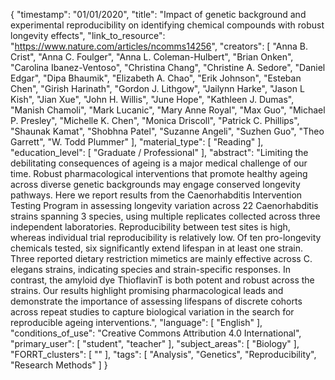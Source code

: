 {
    "timestamp": "01/01/2020",
    "title": "Impact of genetic background and experimental reproducibility on identifying chemical compounds with robust longevity effects",
    "link_to_resource": "https://www.nature.com/articles/ncomms14256",
    "creators": [
        "Anna B. Crist",
        "Anna C. Foulger",
        "Anna L. Coleman-Hulbert",
        "Brian Onken",
        "Carolina Ibanez-Ventoso",
        "Christina Chang",
        "Christine A. Sedore",
        "Daniel Edgar",
        "Dipa Bhaumik",
        "Elizabeth A. Chao",
        "Erik Johnson",
        "Esteban Chen",
        "Girish Harinath",
        "Gordon J. Lithgow",
        "Jailynn Harke",
        "Jason L Kish",
        "Jian Xue",
        "John H. Willis",
        "June Hope",
        "Kathleen J. Dumas",
        "Manish Chamoli",
        "Mark Lucanic",
        "Mary Anne Royal",
        "Max Guo",
        "Michael P. Presley",
        "Michelle K. Chen",
        "Monica Driscoll",
        "Patrick C. Phillips",
        "Shaunak Kamat",
        "Shobhna Patel",
        "Suzanne Angeli",
        "Suzhen Guo",
        "Theo Garrett",
        "W. Todd Plummer"
    ],
    "material_type": [
        "Reading"
    ],
    "education_level": [
        "Graduate / Professional"
    ],
    "abstract": "Limiting the debilitating consequences of ageing is a major medical challenge of our time. Robust pharmacological interventions that promote healthy ageing across diverse genetic backgrounds may engage conserved longevity pathways. Here we report results from the Caenorhabditis Intervention Testing Program in assessing longevity variation across 22 Caenorhabditis strains spanning 3 species, using multiple replicates collected across three independent laboratories. Reproducibility between test sites is high, whereas individual trial reproducibility is relatively low. Of ten pro-longevity chemicals tested, six significantly extend lifespan in at least one strain. Three reported dietary restriction mimetics are mainly effective across C. elegans strains, indicating species and strain-specific responses. In contrast, the amyloid dye ThioflavinT is both potent and robust across the strains. Our results highlight promising pharmacological leads and demonstrate the importance of assessing lifespans of discrete cohorts across repeat studies to capture biological variation in the search for reproducible ageing interventions.",
    "language": [
        "English"
    ],
    "conditions_of_use": "Creative Commons Attribution 4.0 International",
    "primary_user": [
        "student",
        "teacher"
    ],
    "subject_areas": [
        "Biology"
    ],
    "FORRT_clusters": [
        ""
    ],
    "tags": [
        "Analysis",
        "Genetics",
        "Reproducibility",
        "Research Methods"
    ]
}